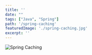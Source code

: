 ```yaml
---
title: ''
date: ""
tags: ["Java", "Spring"]
path: '/spring-caching'
featuredImage: './spring-caching.jpg'
excerpt: ''
---
```


![Spring Caching](./spring-caching.jpg)

